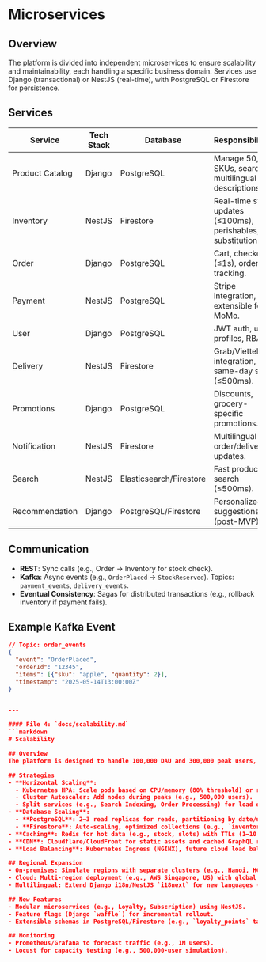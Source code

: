 # Microservices

## Overview
The platform is divided into independent microservices to ensure scalability and maintainability, each handling a specific business domain. Services use Django (transactional) or NestJS (real-time), with PostgreSQL or Firestore for persistence.

## Services
| Service | Tech Stack | Database | Responsibilities |
|---------|------------|----------|-----------------|
| Product Catalog | Django | PostgreSQL | Manage 50,000 SKUs, search, multilingual descriptions. |
| Inventory | NestJS | Firestore | Real-time stock updates (≤100ms), perishables, substitutions. |
| Order | Django | PostgreSQL | Cart, checkout (≤1s), order tracking. |
| Payment | NestJS | PostgreSQL | Stripe integration, extensible for MoMo. |
| User | Django | PostgreSQL | JWT auth, user profiles, RBAC. |
| Delivery | NestJS | Firestore | Grab/ViettelPost integration, same-day slots (≤500ms). |
| Promotions | Django | PostgreSQL | Discounts, grocery-specific promotions. |
| Notification | NestJS | Firestore | Multilingual order/delivery updates. |
| Search | NestJS | Elasticsearch/Firestore | Fast product search (≤500ms). |
| Recommendation | Django | PostgreSQL/Firestore | Personalized suggestions (post-MVP). |

## Communication
- **REST**: Sync calls (e.g., Order → Inventory for stock check).
- **Kafka**: Async events (e.g., `OrderPlaced` → `StockReserved`). Topics: `payment_events`, `delivery_events`.
- **Eventual Consistency**: Sagas for distributed transactions (e.g., rollback inventory if payment fails).

## Example Kafka Event
```json
// Topic: order_events
{
  "event": "OrderPlaced",
  "orderId": "12345",
  "items": [{"sku": "apple", "quantity": 2}],
  "timestamp": "2025-05-14T13:00:00Z"
}


---

#### File 4: `docs/scalability.md`
```markdown
# Scalability

## Overview
The platform is designed to handle 100,000 DAU and 300,000 peak users, with plans for growth beyond (e.g., millions of users, 100,000+ SKUs, new regions).

## Strategies
- **Horizontal Scaling**:
  - Kubernetes HPA: Scale pods based on CPU/memory (80% threshold) or request rate.
  - Cluster Autoscaler: Add nodes during peaks (e.g., 500,000 users).
  - Split services (e.g., Search Indexing, Order Processing) for load distribution.
- **Database Scaling**:
  - **PostgreSQL**: 2–3 read replicas for reads, partitioning by date/user, sharding (Citus) for millions of orders.
  - **Firestore**: Auto-scaling, optimized collections (e.g., `inventory/{sku}/{region}`), Redis caching for reads.
- **Caching**: Redis for hot data (e.g., stock, slots) with TTLs (1–10 minutes).
- **CDN**: Cloudflare/CloudFront for static assets and cached GraphQL responses.
- **Load Balancing**: Kubernetes Ingress (NGINX), future cloud load balancers (AWS ALB).

## Regional Expansion
- On-premises: Simulate regions with separate clusters (e.g., Hanoi, HCMC) and data replication.
- Cloud: Multi-region deployment (e.g., AWS Singapore, US) with global load balancing (AWS Global Accelerator).
- Multilingual: Extend Django i18n/NestJS `i18next` for new languages (e.g., Thai).

## New Features
- Modular microservices (e.g., Loyalty, Subscription) using NestJS.
- Feature flags (Django `waffle`) for incremental rollout.
- Extensible schemas in PostgreSQL/Firestore (e.g., `loyalty_points` table).

## Monitoring
- Prometheus/Grafana to forecast traffic (e.g., 1M users).
- Locust for capacity testing (e.g., 500,000-user simulation).
